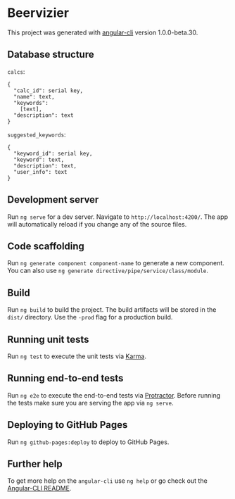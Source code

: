 # Beervizier

This project was generated with [angular-cli](https://github.com/angular/angular-cli) version 1.0.0-beta.30.

## Database structure

`calcs`:
```
{
  "calc_id": serial key,
  "name": text,
  "keywords":
    [text],
  "description": text
}
```
`suggested_keywords`:
```
{
  "keyword_id": serial key,
  "keyword": text,
  "description": text,
  "user_info": text
}
```

## Development server
Run `ng serve` for a dev server. Navigate to `http://localhost:4200/`. The app will automatically reload if you change any of the source files.

## Code scaffolding

Run `ng generate component component-name` to generate a new component. You can also use `ng generate directive/pipe/service/class/module`.

## Build

Run `ng build` to build the project. The build artifacts will be stored in the `dist/` directory. Use the `-prod` flag for a production build.

## Running unit tests

Run `ng test` to execute the unit tests via [Karma](https://karma-runner.github.io).

## Running end-to-end tests

Run `ng e2e` to execute the end-to-end tests via [Protractor](http://www.protractortest.org/).
Before running the tests make sure you are serving the app via `ng serve`.

## Deploying to GitHub Pages

Run `ng github-pages:deploy` to deploy to GitHub Pages.

## Further help

To get more help on the `angular-cli` use `ng help` or go check out the [Angular-CLI README](https://github.com/angular/angular-cli/blob/master/README.md).
